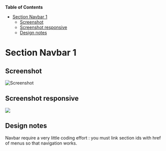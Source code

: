<!-- START doctoc generated TOC please keep comment here to allow auto update -->
<!-- DON'T EDIT THIS SECTION, INSTEAD RE-RUN doctoc TO UPDATE -->
**Table of Contents**

- [Section Navbar 1](#section-navbar-1)
  - [Screenshot](#screenshot)
  - [Screenshot responsive](#screenshot-responsive)
  - [Design notes](#design-notes)

<!-- END doctoc generated TOC please keep comment here to allow auto update -->

# Section Navbar 1

## Screenshot

![Screenshot](http://res.cloudinary.com/landingskeleton/image/upload/v1444657945/section_navbar_1_kytpgg.png)

## Screenshot responsive

<p>
  <img src="http://res.cloudinary.com/landingskeleton/image/upload/v1444657940/section_navbar_1_responsive_i3h85x.png" align="middle">
</p>

## Design notes

Navbar require a very little coding effort : you must link section ids with href of menus so that navigation works.





